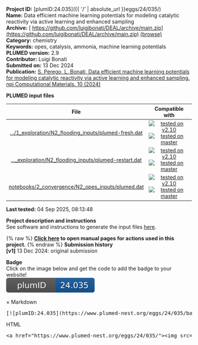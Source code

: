 **Project ID:** [plumID:24.035]({{ '/' | absolute_url }}eggs/24/035/)  
**Name:**  Data efficient machine learning potentials for modeling catalytic reactivity via active learning and enhanced sampling  
**Archive:** [ https://github.com/luigibonati/DEAL/archive/main.zip](https://github.com/luigibonati/DEAL/archive/main.zip) [(browse)](https://github.com/luigibonati/DEAL/tree/main)  
**Category:**  chemistry  
**Keywords:**  opes, catalysis, ammonia, machine learning potentials  
**PLUMED version:**  2.9  
**Contributor:**  Luigi Bonati  
**Submitted on:** 13 Dec 2024  
**Publication:** [S. Perego, L. Bonati, Data efficient machine learning potentials for modeling catalytic reactivity via active learning and enhanced sampling. npj Computational Materials. 10 (2024)](http://dx.doi.org/10.1038/s41524-024-01481-6)  
  
**PLUMED input files**  
  
| File     | Compatible with |  
|:--------:|:--------:|  
| [.../1_exploration/N2_flooding_inputs/plumed-fresh.dat](./data/notebooks/1_exploration/N2_flooding_inputs/plumed-fresh.dat.md) |  [![tested on v2.10](https://img.shields.io/badge/v2.10-passing-green.svg)](data/notebooks/1_exploration/N2_flooding_inputs/plumed-fresh.dat.plumed.stderr) [![tested on master](https://img.shields.io/badge/master-passing-green.svg)](data/notebooks/1_exploration/N2_flooding_inputs/plumed-fresh.dat.plumed_master.stderr) |  
| [..._exploration/N2_flooding_inputs/plumed-restart.dat](./data/notebooks/1_exploration/N2_flooding_inputs/plumed-restart.dat.md) |  [![tested on v2.10](https://img.shields.io/badge/v2.10-passing-green.svg)](data/notebooks/1_exploration/N2_flooding_inputs/plumed-restart.dat.plumed.stderr) [![tested on master](https://img.shields.io/badge/master-passing-green.svg)](data/notebooks/1_exploration/N2_flooding_inputs/plumed-restart.dat.plumed_master.stderr) |  
| [notebooks/2_convergence/N2_opes_inputs/plumed.dat](./data/notebooks/2_convergence/N2_opes_inputs/plumed.dat.md) |  [![tested on v2.10](https://img.shields.io/badge/v2.10-passing-green.svg)](data/notebooks/2_convergence/N2_opes_inputs/plumed.dat.plumed.stderr) [![tested on master](https://img.shields.io/badge/master-passing-green.svg)](data/notebooks/2_convergence/N2_opes_inputs/plumed.dat.plumed_master.stderr) |  
  
**Last tested:**  04 Sep 2025, 08:13:48
  
**Project description and instructions**  
See software and instructions to generate the input files [here](https://github.com/luigibonati/DEAL).

  
{% raw %}
<b><a href="https://www.plumed.org/doc-master/user-doc/html/actionlist/?actions=COORDINATION,RESTART,CUSTOM,COMMITTOR,PRINT,DISTANCE,GROUP,LOWER_WALLS,UPPER_WALLS,OPES_METAD,UNITS" target="_blank">Click here</a> to open manual pages for actions used in this project.</b>
{% endraw %}
**Submission history**  
**[v1]** 13 Dec 2024: original submission  
  
**Badge**  
Click on the image below and get the code to add the badge to your website!  
<img src="./badge.svg" alt="plumeDnest:24.035" id="myBtn" class="badge">
<div id="myModal" class="modal">
  <div class="modal-content">
    <span class="close">&times;</span>
    Markdown<pre>[![plumID:24.035](https://www.plumed-nest.org/eggs/24/035/badge.svg)](https://www.plumed-nest.org/eggs/24/035/)</pre>
    HTML<pre>&lt;a href="https://www.plumed-nest.org/eggs/24/035/"&gt;&lt;img src="https://www.plumed-nest.org/eggs/24/035/badge.svg" alt="plumID:24.035"&gt;&lt;/a&gt;</pre>
  </div>
</div>
